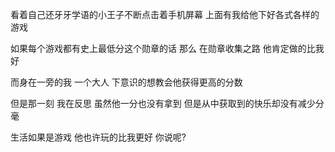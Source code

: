 看着自己还牙牙学语的小王子不断点击着手机屏幕
上面有我给他下好各式各样的游戏

如果每个游戏都有史上最低分这个勋章的话
那么 在勋章收集之路 他肯定做的比我好

而身在一旁的我 一个大人 下意识的想教会他获得更高的分数

但是那一刻 我在反思 
虽然他一分也没有拿到 但是从中获取到的快乐却没有减少分毫

生活如果是游戏 他也许玩的比我更好 你说呢?
